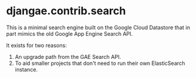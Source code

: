 # djangae.contrib.search

This is a minimal search engine built on the Google Cloud Datastore
that in part mimics the old Google App Engine Search API.

It exists for two reasons:

1. An upgrade path from the GAE Search API.
2. To aid smaller projects that don't need to run their own ElasticSearch instance.
